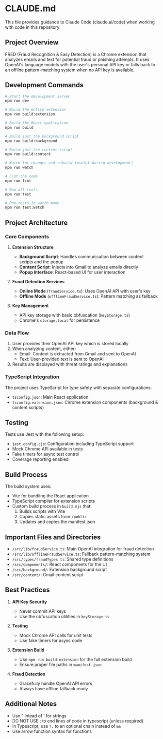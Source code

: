 # CLAUDE.md

This file provides guidance to Claude Code (claude.ai/code) when working with code in this repository.

## Project Overview

FRED (Fraud Recognition & Easy Detection) is a Chrome extension that analyzes emails and text for potential fraud or phishing attempts. It uses OpenAI's language models with the user's personal API key or falls back to an offline pattern-matching system when no API key is available.

## Development Commands

```bash
# Start the development server
npm run dev

# Build the entire extension
npm run build:extension

# Build the React application
npm run build

# Build just the background script
npm run build:background

# Build just the content script
npm run build:content

# Watch for changes and rebuild (useful during development)
npm run watch

# Lint the code
npm run lint

# Run all tests
npm run test

# Run tests in watch mode
npm run test:watch
```

## Project Architecture

### Core Components

1. **Extension Structure**

   - **Background Script**: Handles communication between content scripts and the popup
   - **Content Script**: Injects into Gmail to analyze emails directly
   - **Popup Interface**: React-based UI for user interaction

2. **Fraud Detection Services**

   - **Online Mode** (`fraudService.ts`): Uses OpenAI API with user's key
   - **Offline Mode** (`offlineFraudService.ts`): Pattern matching as fallback

3. **Key Management**
   - API key storage with basic obfuscation (`keyStorage.ts`)
   - Chrome's `storage.local` for persistence

### Data Flow

1. User provides their OpenAI API key which is stored locally
2. When analyzing content, either:
   - Email: Content is extracted from Gmail and sent to OpenAI
   - Text: User-provided text is sent to OpenAI
3. Results are displayed with threat ratings and explanations

### TypeScript Integration

The project uses TypeScript for type safety with separate configurations:

- `tsconfig.json`: Main React application
- `tsconfig.extension.json`: Chrome extension components (background & content scripts)

## Testing

Tests use Jest with the following setup:

- `jest.config.cjs`: Configuration including TypeScript support
- Mock Chrome API available in tests
- Fake timers for async test control
- Coverage reporting enabled

## Build Process

The build system uses:

- Vite for bundling the React application
- TypeScript compiler for extension scripts
- Custom build process in `build.mjs` that:
  1. Builds scripts with Vite
  2. Copies static assets from `/public`
  3. Updates and copies the manifest.json

## Important Files and Directories

- `/src/lib/fraudService.ts`: Main OpenAI integration for fraud detection
- `/src/lib/offlineFraudService.ts`: Fallback pattern-matching system
- `/src/types/fraudTypes.ts`: Shared type definitions
- `/src/components/`: React components for the UI
- `/src/background/`: Extension background script
- `/src/content/`: Gmail content script

## Best Practices

1. **API Key Security**

   - Never commit API keys
   - Use the obfuscation utilities in `keyStorage.ts`

2. **Testing**

   - Mock Chrome API calls for unit tests
   - Use fake timers for async code

3. **Extension Build**

   - Use `npm run build:extension` for the full extension build
   - Ensure proper file paths in `manifest.json`

4. **Fraud Detection**
   - Gracefully handle OpenAI API errors
   - Always have offline fallback ready

## Additional Notes

- Use " intead of ' for strings
- DO NOT USE ; to end lines of code in typescript (unless required)
- In Typescript, use `?.` to an optional chain instead of `&&`
- Use arrow function syntax for functions
